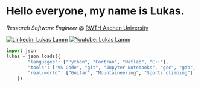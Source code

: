 # Hello everyone, my name is Lukas.

*Research Software Engineer* @ [RWTH Aachen University](https://www.ifam.rwth-aachen.de/aw/cms/IFAM/Themen/mitarbeiter/~wmw/lamm-lukas/?lang=en)

[![Linkedin: Lukas Lamm](https://img.shields.io/badge/-lukaslamm-blue?style=flat&logo=Linkedin&logoColor=white&link=https://www.linkedin.com/in/thaianebraga/)](https://www.linkedin.com/in/lukas-lamm-61a03b151/)
[![Youtube: Lukas Lamm](https://img.shields.io/badge/-lukaslamm-lightgrey?style=flat&logo=Youtube&link=https://www.linkedin.com/in/thaianebraga/)](https://www.youtube.com/channel/UCV5XN_SY7FDnERAIhG0RxwQ/featured?view_as=subscriber)

```python
import json
lukas = json.loads({
        "languages": ["Python", "Fortran", "Matlab", "C++"],
        "tools": ["VS Code", "git", "Jupyter Notebooks", "gcc", "gdb", "Jenkins"],
        "real-world": ["Guitar", "Mountaineering", "Sports climbing"]
    })
```